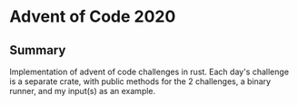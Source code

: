 # Advent of Code 2020

## Summary
Implementation of advent of code challenges in rust.  Each day's challenge is a separate crate, with public methods for the 2 challenges, a binary runner, and my input(s) as an example.

